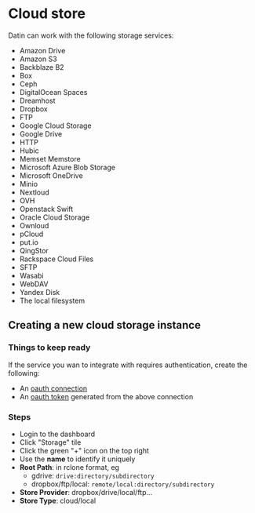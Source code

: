# Cloud store

Datin can work with the following storage services:

- Amazon Drive  
- Amazon S3  
- Backblaze B2  
- Box  
- Ceph  
- DigitalOcean Spaces  
- Dreamhost  
- Dropbox  
- FTP  
- Google Cloud Storage  
- Google Drive  
- HTTP  
- Hubic  
- Memset Memstore  
- Microsoft Azure Blob Storage  
- Microsoft OneDrive  
- Minio  
- Nextloud  
- OVH  
- Openstack Swift  
- Oracle Cloud Storage  
- Ownloud  
- pCloud  
- put.io  
- QingStor  
- Rackspace Cloud Files  
- SFTP  
- Wasabi  
- WebDAV  
- Yandex Disk  
- The local filesystem  

## Creating a new cloud storage instance

### Things to keep ready

If the service you wan to integrate with requires authentication, create the following:

- An [oauth connection](/extend/oauth_connection)
- An [oauth token](/extend/oauth_token) generated from the above connection

### Steps

- Login to the dashboard
- Click "Storage" tile
- Click the green "+" icon on the top right
- Use the **name** to identify it uniquely
- **Root Path**: in rclone format, eg
  - gdrive: `drive:directory/subdirectory`
  - dropbox/ftp/local: `remote/local:directory/subdirectory`
- **Store Provider**: dropbox/drive/local/ftp...
- **Store Type**: cloud/local